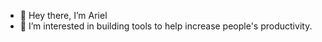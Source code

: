 - 👋 Hey there, I’m Ariel
- 👀 I’m interested in building tools to help increase people's productivity.

<!---
ariel-diaz-dev/ariel-diaz-dev is a ✨ special ✨ repository because its `README.md` (this file) appears on your GitHub profile.
You can click the Preview link to take a look at your changes.
--->
